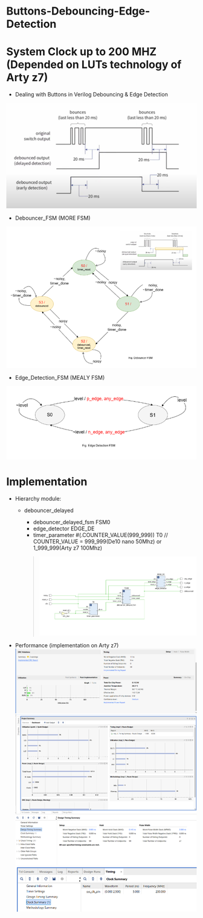 # Buttons-Debouncing-Edge-Detection
# System Clock up to 200 MHZ (Depended on LUTs technology of Arty z7)
* Dealing with Buttons in Verilog Debouncing &amp; Edge Detection

![alt text](Image/Dealing%20with%20Buttons.png)


* Debouncer_FSM (MORE FSM)

![alt text](Image/debouncer_fsm.png)


* Edge_Detection_FSM (MEALY FSM)

![alt text](Image/Edge_Detection_FSM.png)

# Implementation

* Hierarchy module:
    * debouncer_delayed
        * debouncer_delayed_fsm FSM0
        * edge_detector EDGE_DE
        * timer_parameter #(.COUNTER_VALUE(999_999)) T0 // COUNTER_VALUE = 999_999(De10 nano 50Mhz) or 1_999_999(Arty z7 100Mhz)

        > ![alt text](Image/RTL_ANALYSIS.png)

* Performance (implementation on Arty z7)
![alt text](Image/performance1.png)
![alt text](Image/performance2.png)
![alt text](Image/performance3.png)
![alt text](Image/performance4.png)